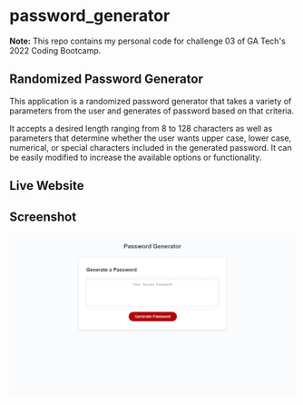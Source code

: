 # password_generator

**Note:** This repo contains my personal code for challenge 03 of GA Tech's 2022 Coding Bootcamp.

## Randomized Password Generator ##

This application is a randomized password generator that takes a variety of parameters from the user and generates of password based on that criteria. 

It accepts a desired length ranging from 8 to 128 characters as well as parameters that determine whether the user wants upper case, lower case, numerical, or special characters included in the generated password. It can be easily modified to increase the available options or functionality.

## Live Website ##



## Screenshot ##

![Password Generator Screenshot](./assets/img/password-generator.png "Password Generator")